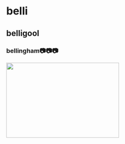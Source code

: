 # belli
## belligool
### bellingham📷📷📷

<img src="https://github.com/Tevezleonardo777/teste-workshop/assets/149193117/ee223ab6-29c2-43fe-8ce2-5385898e6f0c" width="300px" height="200px">
